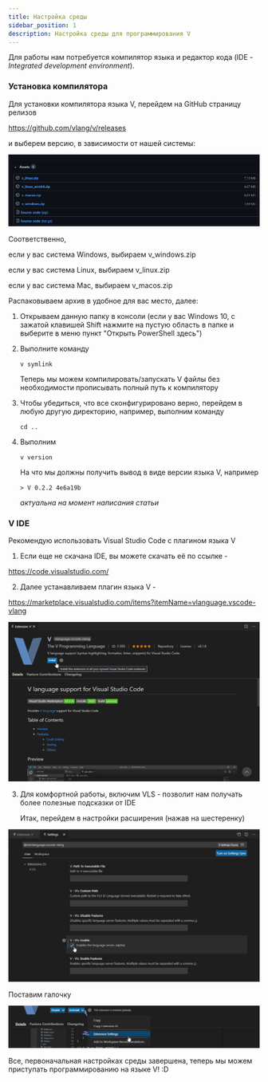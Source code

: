 ```yaml
---
title: Настройка среды
sidebar_position: 1
description: Настройка среды для программирования V
---
```


Для работы нам потребуется компилятор языка и редактор кода (IDE -  *Integrated development environment*).

### Установка компилятора

Для установки компилятора языка V, перейдем на GitHub страницу релизов

https://github.com/vlang/v/releases

 и выберем версию, в зависимости от нашей системы:

![image-20210508101713398](getting-started-1.png)

Соответственно, 

если у вас система Windows, выбираем v_windows.zip

если у вас система Linux, выбираем v_linux.zip

если у вас система Mac, выбираем v_macos.zip

Распаковываем архив в удобное для вас место, далее:

1. Открываем данную папку в консоли (если у вас Windows 10, с зажатой клавишей Shift нажмите на пустую область в папке и выберите в меню пункт "Открыть PowerShell здесь")

2. Выполните команду

   ```shell
   v symlink
   ```

   Теперь мы можем компилировать/запускать V файлы без необходимости прописывать полный путь к компилятору
   
3. Чтобы убедиться, что все сконфигурировано верно, перейдем в любую другую директорию, например, выполним команду 

   

   ```shell
   cd ..
   ```

4. Выполним 

   ```shell
   v version
   ```

   На что мы должны получить вывод в виде версии языка V, например

   ```shell
   > V 0.2.2 4e6a19b
   ```

   *актуальна на момент написания статьи*

### V IDE

Рекомендую использовать Visual Studio Code c плагином языка V

1. Если еще не скачана IDE, вы можете скачать её по ссылке -

https://code.visualstudio.com/

2. Далее устанавливаем плагин языка V -

https://marketplace.visualstudio.com/items?itemName=vlanguage.vscode-vlang

![image-20210508101713398](getting-started-2.png)

3. Для комфортной работы, включим VLS - позволит нам получать более полезные подсказки от IDE

   Итак, перейдем в настройки расширения (нажав на шестеренку)

![image-20210508102052561](getting-started-3.png)

Поставим галочку

![image-20210508102836170](getting-started-4.png)

Все, первоначальная настройках среды завершена, теперь мы можем приступать программированию на языке V! :D

